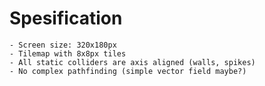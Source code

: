 # Spesification
    - Screen size: 320x180px
    - Tilemap with 8x8px tiles
    - All static colliders are axis aligned (walls, spikes)
    - No complex pathfinding (simple vector field maybe?)

